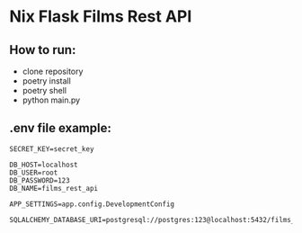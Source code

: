 # Nix Flask Films Rest API

## How to run:

- clone repository
- poetry install
- poetry shell
- python main.py

## .env file example:

```
SECRET_KEY=secret_key

DB_HOST=localhost
DB_USER=root
DB_PASSWORD=123
DB_NAME=films_rest_api

APP_SETTINGS=app.config.DevelopmentConfig

SQLALCHEMY_DATABASE_URI=postgresql://postgres:123@localhost:5432/films_rest_api
```
